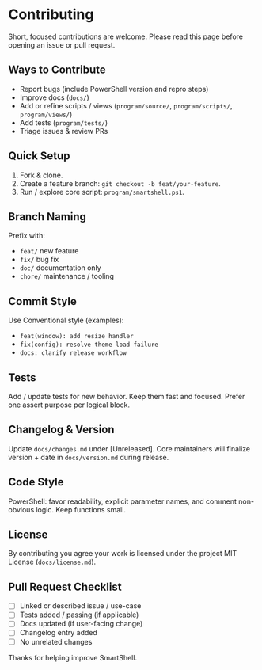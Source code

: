 # Contributing

Short, focused contributions are welcome. Please read this page before opening an issue or pull request.

## Ways to Contribute
- Report bugs (include PowerShell version and repro steps)
- Improve docs (`docs/`)
- Add or refine scripts / views (`program/source/`, `program/scripts/`, `program/views/`)
- Add tests (`program/tests/`)
- Triage issues & review PRs

## Quick Setup
1. Fork & clone.
2. Create a feature branch: `git checkout -b feat/your-feature`.
3. Run / explore core script: `program/smartshell.ps1`.

## Branch Naming
Prefix with:
- `feat/` new feature
- `fix/` bug fix
- `doc/` documentation only
- `chore/` maintenance / tooling

## Commit Style
Use Conventional style (examples):
- `feat(window): add resize handler`
- `fix(config): resolve theme load failure`
- `docs: clarify release workflow`

## Tests
Add / update tests for new behavior. Keep them fast and focused. Prefer one assert purpose per logical block.

## Changelog & Version
Update `docs/changes.md` under [Unreleased]. Core maintainers will finalize version + date in `docs/version.md` during release.

## Code Style
PowerShell: favor readability, explicit parameter names, and comment non-obvious logic. Keep functions small.

## License
By contributing you agree your work is licensed under the project MIT License (`docs/license.md`).

## Pull Request Checklist
- [ ] Linked or described issue / use-case
- [ ] Tests added / passing (if applicable)
- [ ] Docs updated (if user-facing change)
- [ ] Changelog entry added
- [ ] No unrelated changes

Thanks for helping improve SmartShell.

